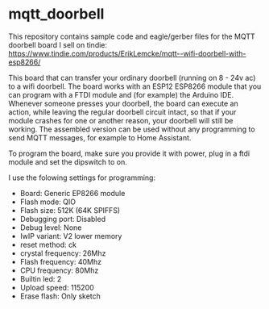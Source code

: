 # mqtt_doorbell

This repository contains sample code and eagle/gerber files for the MQTT doorbell board I sell on tindie: https://www.tindie.com/products/ErikLemcke/mqtt--wifi-doorbell-with-esp8266/ 

This board that can transfer your ordinary doorbell (running on 8 - 24v ac) to a wifi doorbell. The board works with an ESP12 ESP8266 module that you can program with a FTDI module and (for example) the Arduino IDE. Whenever someone presses your doorbell, the board can execute an action, while leaving the regular doorbell circuit intact, so that if your module crashes for one or another reason, your doorbell will still be working. The assembled version can be used without any programming to send MQTT messages, for example to Home Assistant.

To program the board, make sure you provide it with power, plug in a ftdi module and set the dipswitch to on.

I use the folowing settings for programming:

- Board: Generic EP8266 module
- Flash mode: QIO
- Flash size: 512K (64K SPIFFS)
- Debugging port: Disabled
- Debug level: None
- IwIP variant: V2 lower memory
- reset method: ck
- crystal frequency: 26Mhz
- Flash frequency: 40Mhz
- CPU frequency: 80Mhz
- Builtin led: 2
- Upload speed: 115200
- Erase flash: Only sketch
